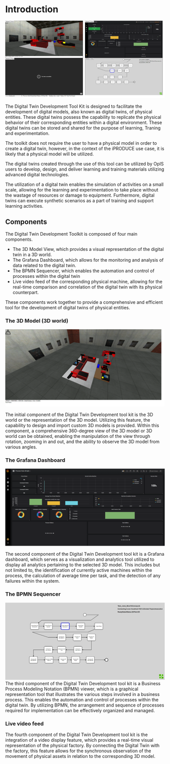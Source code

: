 # Introduction

![Digital Twin Development Toolkit Landing Page](./images/dt-screenshot-full.png "Digital Twin Development Toolkit Landing Page")


The Digital Twin Development Tool Kit is designed to facilitate the development of digital models, also known as digital twins, of physical entities. These digital twins possess the capability to replicate the physical behavior of their corresponding entities within a digital environment. These digital twins can be stored and shared for the purpose of learning, Traning and experimentation.

The toolkit does not require the user to have a physical model in order to create a digital twin, however, in the context of the iPRODUCE use case, it is likely that a physical model will be utilized.

The digital twins created through the use of this tool can be utilized by OpIS users to develop, design, and deliver learning and training materials utilizing advanced digital technologies.

The utilization of a digital twin enables the simulation of activities on a small scale, allowing for the learning and experimentation to take place without the wastage of resources or damage to equipment. Furthermore, digital twins can execute synthetic scenarios as a part of training and support learning activities.

## Components 

The Digital Twin Development Toolkit is composed of four main components. 

* The 3D Model View, which provides a visual representation of the digital twin in a 3D world. 
* The Grafana Dashboard, which allows for the monitoring and analysis of data related to the digital twin. 
* The BPMN Sequencer, which enables the automation and control of processes within the digital twin
* Live video feed of the corresponding physical machine, allowing for the real-time comparison and correlation of the digital twin with its physical counterpart.

These components work together to provide a comprehensive and efficient tool for the development of digital twins of physical entities.

### The 3D Model (3D world)

![3D World](./images/3d-world.png "The 3D Model (3D world)")


The initial component of the Digital Twin Development tool kit is the 3D world or the representation of the 3D model. Utilizing this feature, the capability to design and import custom 3D models is provided. Within this component, a comprehensive 360-degree view of the 3D model or 3D world can be obtained, enabling the manipulation of the view through rotation, zooming in and out, and the ability to observe the 3D model from various angles.



### The Grafana Dashboard

![The Grafana Dashboard](./images/grafana.png "The Grafana Dashboard")


The second component of the Digital Twin Development tool kit is a Grafana dashboard, which serves as a visualization and analytics tool utilized to display all analytics pertaining to the selected 3D model. This includes but not limited to, the identification of currently active machines within the process, the calculation of average time per task, and the detection of any failures within the system.


### The BPMN Sequencer

![The BPMN Sequencer](./images/bpmn.png "The BPMN Sequencer")
The third component of the Digital Twin Development tool kit is a Business Process Modeling Notation (BPMN) viewer, which is a graphical representation tool that illustrates the various steps involved in a business process. This enables the automation and control of processes within the digital twin. By utilizing BPMN, the arrangement and sequence of processes required for implementation can be effectively organized and managed.

### Live video feed
The fourth component of the Digital Twin Development tool kit is the integration of a video display feature, which provides a real-time visual representation of the physical factory. By connecting the Digital Twin with the factory, this feature allows for the synchronous observation of the movement of physical assets in relation to the corresponding 3D model.